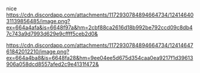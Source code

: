 nice
https://cdn.discordapp.com/attachments/1172930784894664734/1241464031139856485/image.png?ex=664a4afa&is=6648f97a&hm=2cbf88ca2616d18b992be792ccd09c8db47c743a9d7993d629e9cffff5ceb2d0&

https://cdn.discordapp.com/attachments/1172930784894664734/1241464761842012210/image.png?ex=664a4ba8&is=6648fa28&hm=9ee04ee5d675d354caa0ea9217f1d39613906a058dcd8557afed2c9e4131f472&
